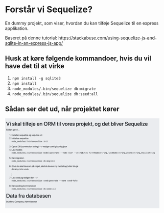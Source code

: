 # Forstår vi Sequelize?

En dummy projekt, som viser, hvordan du kan tilføje Sequelize til en express applikation. 

Baseret på denne tutorial: https://stackabuse.com/using-sequelize-js-and-sqlite-in-an-express-js-app/ 


## Husk at køre følgende kommandoer, hvis du vil have det til at virke

1. ```npm install -g sqlite3```
1. ```npm install```
1. ```node_modules/.bin/sequelize db:migrate```
1. ```node_modules/.bin/sequelize db:seed:all```


## Sådan ser det ud, når projektet kører
![Når det køres](https://raw.githubusercontent.com/andracs/Forst-r-vi-Sequelize-/master/public/images/Sequelize.png)
